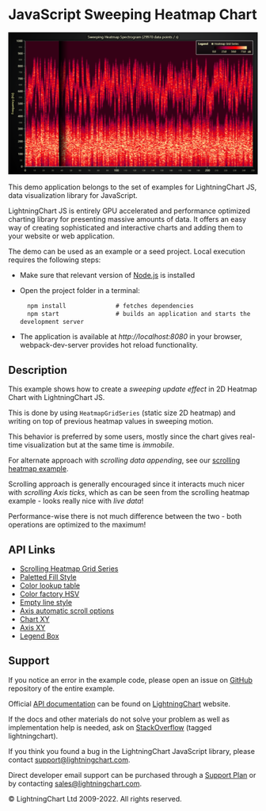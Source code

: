 # JavaScript Sweeping Heatmap Chart

![JavaScript Sweeping Heatmap Chart](sweepingHeatmapGrid-darkGold.png)

This demo application belongs to the set of examples for LightningChart JS, data visualization library for JavaScript.

LightningChart JS is entirely GPU accelerated and performance optimized charting library for presenting massive amounts of data. It offers an easy way of creating sophisticated and interactive charts and adding them to your website or web application.

The demo can be used as an example or a seed project. Local execution requires the following steps:

-   Make sure that relevant version of [Node.js](https://nodejs.org/en/download/) is installed
-   Open the project folder in a terminal:

          npm install              # fetches dependencies
          npm start                # builds an application and starts the development server

-   The application is available at _http://localhost:8080_ in your browser, webpack-dev-server provides hot reload functionality.


## Description

This example shows how to create a _sweeping update effect_ in 2D Heatmap Chart with LightningChart JS.

This is done by using `HeatmapGridSeries` (static size 2D heatmap) and writing on top of previous heatmap values in sweeping motion.

This behavior is preferred by some users, mostly since the chart gives real-time visualization but at the same time is _immobile_.

For alternate approach with _scrolling data appending_, see our [scrolling heatmap example](https://lightningchart.com/lightningchart-js-interactive-examples/examples/lcjs-example-0803-scrollingHeatmap.html).

Scrolling approach is generally encouraged since it interacts much nicer with _scrolling Axis ticks_, which as can be seen from the scrolling heatmap example - looks really nice with _live data_!

Performance-wise there is not much difference between the two - both operations are optimized to the maximum!


## API Links

* [Scrolling Heatmap Grid Series]
* [Paletted Fill Style]
* [Color lookup table]
* [Color factory HSV]
* [Empty line style]
* [Axis automatic scroll options]
* [Chart XY]
* [Axis XY]
* [Legend Box]


## Support

If you notice an error in the example code, please open an issue on [GitHub][0] repository of the entire example.

Official [API documentation][1] can be found on [LightningChart][2] website.

If the docs and other materials do not solve your problem as well as implementation help is needed, ask on [StackOverflow][3] (tagged lightningchart).

If you think you found a bug in the LightningChart JavaScript library, please contact support@lightningchart.com.

Direct developer email support can be purchased through a [Support Plan][4] or by contacting sales@lightningchart.com.

[0]: https://github.com/Arction/
[1]: https://lightningchart.com/lightningchart-js-api-documentation/
[2]: https://lightningchart.com
[3]: https://stackoverflow.com/questions/tagged/lightningchart
[4]: https://lightningchart.com/support-services/

© LightningChart Ltd 2009-2022. All rights reserved.


[Scrolling Heatmap Grid Series]: https://lightningchart.com/js-charts/api-documentation/v4.2.0/classes/HeatmapScrollingGridSeriesIntensityValues.html
[Paletted Fill Style]: https://lightningchart.com/js-charts/api-documentation/v4.2.0/classes/PalettedFill.html
[Color lookup table]: https://lightningchart.com/js-charts/api-documentation/v4.2.0/classes/LUT.html
[Color factory HSV]: https://lightningchart.com/js-charts/api-documentation/v4.2.0/functions/ColorHSV.html
[Empty line style]: https://lightningchart.com/js-charts/api-documentation/v4.2.0/variables/emptyLine.html
[Axis automatic scroll options]: https://lightningchart.com/js-charts/api-documentation/v4.2.0/variables/AxisScrollStrategies.html
[Chart XY]: https://lightningchart.com/js-charts/api-documentation/v4.2.0/classes/ChartXY.html
[Axis XY]: https://lightningchart.com/js-charts/api-documentation/v4.2.0/classes/Axis.html
[Legend Box]: https://lightningchart.com/js-charts/api-documentation/v4.2.0/classes/Chart.html#addLegendBox

